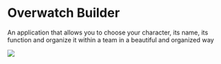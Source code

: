 # Overwatch Builder

An application that allows you to choose your character, its name, its function and organize it within a team in a beautiful and organized way


![](https://media.giphy.com/media/x1xicIbpsTH2FKlaeQ/giphy.gif)


